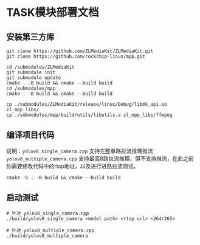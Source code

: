 # TASK模块部署文档

## 安装第三方库
```shell
git clone https://github.com/ZLMediaKit/ZLMediaKit.git
git clone https://github.com/rockchip-linux/mpp.git

cd /submodules/ZLMediaKit
git submodule init
git submodule update
cmake . -B build && cmake --build build
cd /submodules/mpp
cmake . -B build && cmake --build build
 
cp ./submodules/ZLMediaKit/release/linux/Debug/libmk_api.so zl_mpp_libs/
cp ./submodules/mpp/build/utils/libutils.a zl_mpp_libs/ffmpeg
```

## 编译项目代码
说明：`yolov8_single_camera.cpp` 支持完整单路拉流推理推流
`yolov8_multiple_camera.cpp` 支持最高8路拉流推理，但不支持推流，在此之前你需要修改代码中的rtsp地址，以及进行进路拉流测试。
```shell
cmake -S . -B build && cmake --build build
```

## 启动测试
```shell
# 针对 yolov8_single_camera.cpp
./build/yolov8_single_camera <model path> <rtsp url> <264/265>

# 针对 yolov8_multiple_camera.cpp
./build/yolov8_multiple_camera
```

